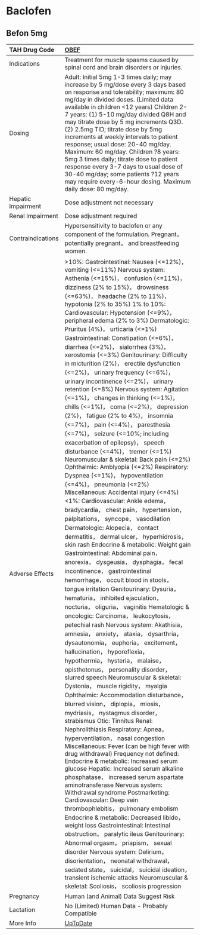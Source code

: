 # Baclofen

## Befon 5mg

| TAH Drug Code      | [OBEF](https://www.tahsda.org.tw/drugs/hissearch.php?drug_code=OBEF)                                                                                                                                                                                                                                                                                                                                                                                                                                                                                                                                                                                                                                                                                                                                                                                                                                                                                                                                                                                                                                                                                                                                                                                                                                                                                                                                                                                                                                                                                                                                                                                                                                                                                                                                                                                                                                                                                                                                                                                                                                                                                                                                                                                                                                                                                                                                                                                                                                                                                                                                                                                                                                                                                                                                                                                                                                                                     |
|:-------------------|:-----------------------------------------------------------------------------------------------------------------------------------------------------------------------------------------------------------------------------------------------------------------------------------------------------------------------------------------------------------------------------------------------------------------------------------------------------------------------------------------------------------------------------------------------------------------------------------------------------------------------------------------------------------------------------------------------------------------------------------------------------------------------------------------------------------------------------------------------------------------------------------------------------------------------------------------------------------------------------------------------------------------------------------------------------------------------------------------------------------------------------------------------------------------------------------------------------------------------------------------------------------------------------------------------------------------------------------------------------------------------------------------------------------------------------------------------------------------------------------------------------------------------------------------------------------------------------------------------------------------------------------------------------------------------------------------------------------------------------------------------------------------------------------------------------------------------------------------------------------------------------------------------------------------------------------------------------------------------------------------------------------------------------------------------------------------------------------------------------------------------------------------------------------------------------------------------------------------------------------------------------------------------------------------------------------------------------------------------------------------------------------------------------------------------------------------------------------------------------------------------------------------------------------------------------------------------------------------------------------------------------------------------------------------------------------------------------------------------------------------------------------------------------------------------------------------------------------------------------------------------------------------------------------------------------------------|
| Indications        | Treatment for muscle spasms caused by spinal cord and brain disorders or injuries.                                                                                                                                                                                                                                                                                                                                                                                                                                                                                                                                                                                                                                                                                                                                                                                                                                                                                                                                                                                                                                                                                                                                                                                                                                                                                                                                                                                                                                                                                                                                                                                                                                                                                                                                                                                                                                                                                                                                                                                                                                                                                                                                                                                                                                                                                                                                                                                                                                                                                                                                                                                                                                                                                                                                                                                                                                                       |
| Dosing             | Adult: Initial 5mg 1-3 times daily; may increase by 5 mg/dose every 3 days based on response and tolerability; maximum: 80 mg/day in divided doses. (Limited data available in children <12 years) Children 2-7 years: (1) 5-10 mg/day divided Q8H and may titrate dose by 5 mg increments Q3D. (2) 2.5mg TID; titrate dose by 5mg increments at weekly intervals to patient response; usual dose: 20-40 mg/day. Maximum: 60 mg/day. Children ?8 years: 5mg 3 times daily; titrate dose to patient response every 3-7 days to usual dose of 30-40 mg/day; some patients ?12 years may require every-6-hour dosing. Maximum daily dose: 80 mg/day.                                                                                                                                                                                                                                                                                                                                                                                                                                                                                                                                                                                                                                                                                                                                                                                                                                                                                                                                                                                                                                                                                                                                                                                                                                                                                                                                                                                                                                                                                                                                                                                                                                                                                                                                                                                                                                                                                                                                                                                                                                                                                                                                                                                                                                                                                        |
| Hepatic Impairment | Dose adjustment not necessary                                                                                                                                                                                                                                                                                                                                                                                                                                                                                                                                                                                                                                                                                                                                                                                                                                                                                                                                                                                                                                                                                                                                                                                                                                                                                                                                                                                                                                                                                                                                                                                                                                                                                                                                                                                                                                                                                                                                                                                                                                                                                                                                                                                                                                                                                                                                                                                                                                                                                                                                                                                                                                                                                                                                                                                                                                                                                                            |
| Renal Impairment   | Dose adjustment required                                                                                                                                                                                                                                                                                                                                                                                                                                                                                                                                                                                                                                                                                                                                                                                                                                                                                                                                                                                                                                                                                                                                                                                                                                                                                                                                                                                                                                                                                                                                                                                                                                                                                                                                                                                                                                                                                                                                                                                                                                                                                                                                                                                                                                                                                                                                                                                                                                                                                                                                                                                                                                                                                                                                                                                                                                                                                                                 |
| Contraindications  | Hypersensitivity to baclofen or any component of the formulation. Pregnant， potentially pregnant， and breastfeeding women.                                                                                                                                                                                                                                                                                                                                                                                                                                                                                                                                                                                                                                                                                                                                                                                                                                                                                                                                                                                                                                                                                                                                                                                                                                                                                                                                                                                                                                                                                                                                                                                                                                                                                                                                                                                                                                                                                                                                                                                                                                                                                                                                                                                                                                                                                                                                                                                                                                                                                                                                                                                                                                                                                                                                                                                                             |
| Adverse Effects    | >10%: Gastrointestinal: Nausea (<=12%)， vomiting (<=11%) Nervous system: Asthenia (<=15%)， confusion (<=11%)， dizziness (2% to 15%)， drowsiness (<=63%)， headache (2% to 11%)， hypotonia (2% to 35%) 1% to 10%: Cardiovascular: Hypotension (<=9%)， peripheral edema (2% to 3%) Dermatologic: Pruritus (4%)， urticaria (<=1%) Gastrointestinal: Constipation (<=6%)， diarrhea (<=2%)， sialorrhea (3%)， xerostomia (<=3%) Genitourinary: Difficulty in micturition (2%)， erectile dysfunction (<=2%)， urinary frequency (<=6%)， urinary incontinence (<=2%)， urinary retention (<=8%) Nervous system: Agitation (<=1%)， changes in thinking (<=1%)， chills (<=1%)， coma (<=2%)， depression (2%)， fatigue (2% to 4%)， insomnia (<=7%)， pain (<=4%)， paresthesia (<=7%)， seizure (<=10%; including exacerbation of epilepsy)， speech disturbance (<=4%)， tremor (<=1%) Neuromuscular & skeletal: Back pain (<=2%) Ophthalmic: Amblyopia (<=2%) Respiratory: Dyspnea (<=1%)， hypoventilation (<=4%)， pneumonia (<=2%) Miscellaneous: Accidental injury (<=4%) <1%: Cardiovascular: Ankle edema， bradycardia， chest pain， hypertension， palpitations， syncope， vasodilation Dermatologic: Alopecia， contact dermatitis， dermal ulcer， hyperhidrosis， skin rash Endocrine & metabolic: Weight gain Gastrointestinal: Abdominal pain， anorexia， dysgeusia， dysphagia， fecal incontinence， gastrointestinal hemorrhage， occult blood in stools， tongue irritation Genitourinary: Dysuria， hematuria， inhibited ejaculation， nocturia， oliguria， vaginitis Hematologic & oncologic: Carcinoma， leukocytosis， petechial rash Nervous system: Akathisia， amnesia， anxiety， ataxia， dysarthria， dysautonomia， euphoria， excitement， hallucination， hyporeflexia， hypothermia， hysteria， malaise， opisthotonus， personality disorder， slurred speech Neuromuscular & skeletal: Dystonia， muscle rigidity， myalgia Ophthalmic: Accommodation disturbance， blurred vision， diplopia， miosis， mydriasis， nystagmus disorder， strabismus Otic: Tinnitus Renal: Nephrolithiasis Respiratory: Apnea， hyperventilation， nasal congestion Miscellaneous: Fever (can be high fever with drug withdrawal) Frequency not defined: Endocrine & metabolic: Increased serum glucose Hepatic: Increased serum alkaline phosphatase， increased serum aspartate aminotransferase Nervous system: Withdrawal syndrome Postmarketing: Cardiovascular: Deep vein thrombophlebitis， pulmonary embolism Endocrine & metabolic: Decreased libido， weight loss Gastrointestinal: Intestinal obstruction， paralytic ileus Genitourinary: Abnormal orgasm， priapism， sexual disorder Nervous system: Delirium， disorientation， neonatal withdrawal， sedated state， suicidal， suicidal ideation， transient ischemic attacks Neuromuscular & skeletal: Scoliosis， scoliosis progression |
| Pregnancy          | Human (and Animal) Data Suggest Risk                                                                                                                                                                                                                                                                                                                                                                                                                                                                                                                                                                                                                                                                                                                                                                                                                                                                                                                                                                                                                                                                                                                                                                                                                                                                                                                                                                                                                                                                                                                                                                                                                                                                                                                                                                                                                                                                                                                                                                                                                                                                                                                                                                                                                                                                                                                                                                                                                                                                                                                                                                                                                                                                                                                                                                                                                                                                                                     |
| Lactation          | No (Limited) Human Data - Probably Compatible                                                                                                                                                                                                                                                                                                                                                                                                                                                                                                                                                                                                                                                                                                                                                                                                                                                                                                                                                                                                                                                                                                                                                                                                                                                                                                                                                                                                                                                                                                                                                                                                                                                                                                                                                                                                                                                                                                                                                                                                                                                                                                                                                                                                                                                                                                                                                                                                                                                                                                                                                                                                                                                                                                                                                                                                                                                                                            |
| More Info          | [UpToDate](https://www.uptodate.com/contents/baclofen-drug-information)                                                                                                                                                                                                                                                                                                                                                                                                                                                                                                                                                                                                                                                                                                                                                                                                                                                                                                                                                                                                                                                                                                                                                                                                                                                                                                                                                                                                                                                                                                                                                                                                                                                                                                                                                                                                                                                                                                                                                                                                                                                                                                                                                                                                                                                                                                                                                                                                                                                                                                                                                                                                                                                                                                                                                                                                                                                                  |

